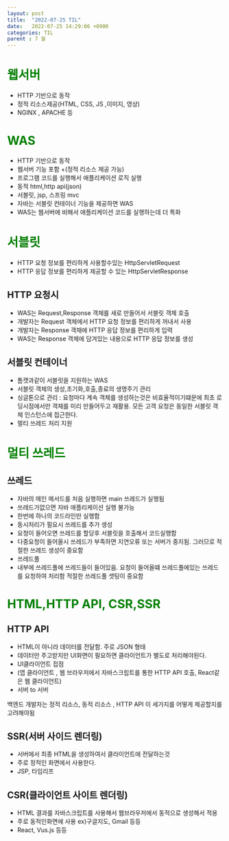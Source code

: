 ```yaml
---
layout: post
title:  "2022-07-25 TIL"
date:   2022-07-25 14:29:06 +0900
categories: TIL
parent : 7 월 
---
```

<span style="color:green">웹서버</span>
=====

- HTTP 기반으로 동작
- 정적 리소스제공(HTML, CSS, JS ,이미지, 영상)
- NGINX , APACHE 등

<span style="color:green">WAS</span>
===

- HTTP 기반으로 동작
- 웹서버 기능 포함 +(정적 리소스 제공 가능)
- 프로그램 코드를 실행해서 애플리케이션 로직 실행
- 동적 html,http api(json)
- 서블릿, jsp, 스프링 mvc
- 자바는 서블릿 컨테이너 기능을 제공하면 WAS
- WAS는 웹서버에 비해서 애플리케이션 코드를 실행하는데 더 특화


<span style="color:green">서블릿</span>
=====

- HTTP 요청 정보를 편리하게 사용할수있는 HttpServletRequest
- HTTP 응답 정보를 편리하게 제공할 수 있는 HttpServletResponse

 HTTP 요청시
----------
- WAS는 Request,Response 객체를 새로 만들어서 서블릿 객체 호출
- 개발자는 Request 객체에서 HTTP 요청 정보를 편리하게 꺼내서 사용
- 개발자는 Response 객채에 HTTP 응답 정보를 편리하게 입력
- WAS는 Response 객체에 담겨있는 내용으로 HTTP 응답 정보를 생성

서블릿 컨테이너
-------------

- 톰캣과같이 서블릿을 지원하는 WAS
- 서블릿 객체의 생성,초기화,호출,종료의 생명주기 관리
- 싱글톤으로 관리 : 요청마다 계속 객체를 생성하는것은 비효율적이기떄문에 최초 로딩시점에서만 객체를 미리 만들어두고 재활용. 모든 고객 요청은 동일한 서블릿 객체 인스턴스에 접근한다.
- 멀티 쓰레드 처리 지원

<span style="color:green">멀티 쓰레드</span>
==========

쓰레드
-----
- 자바의 메인 메서드를 처음 실행하면 main 쓰레드가 실행됨
- 쓰레드가없으면 자바 애플리케이션 실행 불가능
- 한번에 하나의 코드라인만 실행함
- 동시처리가 필요시 쓰레드를 추가 생성
- 요청이 들어오면 쓰레드를 할당후 서블릿을 호출해서 코드실행함
- 다중요청이 들어올시 쓰레드가 부족하면 지연오류 또는  서버가 중지됨. 그러므로 적절한 쓰레드 생성이 중요함
- 쓰레드풀
- 내부에 쓰레드풀에 쓰레드들이 들어있음. 요청이 들어올떄 쓰레드풀에있는 쓰레드를 요청하여 처리함 적절한 쓰레드풀 셋팅이 중요함

<span style="color:green">HTML,HTTP API, CSR,SSR</span>
=====================

HTTP API
--------

- HTML이 아니라 데이터를 전달함. 주로 JSON 형태
- 데이터만 주고받지만 UI화면이 필요하면 클라이언트가 별도로 처리해야된다.
- UI클라이언트 접점
- (앱 클라이언트 , 웹 브라우저에서 자바스크립트를 통한 HTTP API 호출, React같은 웹 클라이언트)
- 서버 to 서버

백엔드 개발자는 정적 리소스, 동적 리소스 , HTTP API 이 세가지를 어떻게 제공할지를 고려해야됨

SSR(서버 사이드 렌더링)
----------------------

- 서버에서 최종 HTML을 생성하여서 클라이언트에 전달하는것
- 주로 정적인 화면에서 사용한다.
- JSP, 타임리프

CSR(클라이언트 사이트 렌더링)
----------------------------

- HTML 결과를 자바스크립트를 사용해서 웹브라우저에서 동적으로 생성해서 적용
- 주로 동적인화면에 사용 ex)구글지도, Gmail 등등
- React, Vus.js 등등